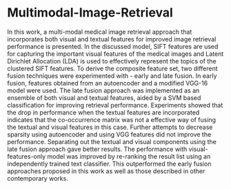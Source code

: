 # Multimodal-Image-Retrieval
In this work, a multi-modal medical image retrieval approach that incorporates both visual and textual features for improved image retrieval performance is presented. In the discussed model, SIFT features are used for capturing the important visual features of the medical images and Latent Dirichlet Allocation (LDA) is used to effectively represent the topics of the clustered SIFT features. To derive the composite feature set, two different fusion techniques were experimented with - early and late fusion. In early fusion, features obtained from an autoencoder and a modified VGG-16 model were used. The late fusion approach was implemented as an ensemble of both visual and textual features, aided by a SVM based classification for improving retrieval performance. Experiments showed that the drop in performance when the textual features are incorporated indicates that the co-occurrence matrix was not a effective way of fusing the textual and visual features in this case. Further attempts to decrease sparsity using autoencoder and using VGG features did not improve the performance. Separating out the textual and visual components using the late fusion approach gave better results. The performance with visual-features-only model was improved by re-ranking the result list using an independently trained text classifier. This outperformed the early fusion approaches proposed in this work as well as those described in other contemporary works.




